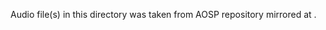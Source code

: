 Audio file(s) in this directory was taken from AOSP repository mirrored at [](https://github.com/aosp-mirror/platform_frameworks_base/).
